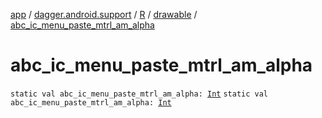 [app](../../../index.md) / [dagger.android.support](../../index.md) / [R](../index.md) / [drawable](index.md) / [abc_ic_menu_paste_mtrl_am_alpha](./abc_ic_menu_paste_mtrl_am_alpha.md)

# abc_ic_menu_paste_mtrl_am_alpha

`static val abc_ic_menu_paste_mtrl_am_alpha: `[`Int`](https://kotlinlang.org/api/latest/jvm/stdlib/kotlin/-int/index.html)
`static val abc_ic_menu_paste_mtrl_am_alpha: `[`Int`](https://kotlinlang.org/api/latest/jvm/stdlib/kotlin/-int/index.html)